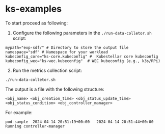 # ks-examples

To start proceed as following:

1. Configure the following parameters in the `./run-data-colletor.sh` script:

```
mypath="exp-sdf/" # Directory to store the output file
namespace="sdf" # Namespace for your workload
kubeconfig_core="ks-core.kubeconfig" #  Kubestellar core kubeconfig
kubeconfig_wec="ks-wec.kubeconfig"  # WEC kubeconfig (e.g., k3s/RPi)
```

2. Run the metrics collection script:

```
./run-data-colletor.sh
```

The output is a file with the following structure:

```
<obj_name> <obj_creation_time> <obj_status_update_time> <obj_status_condition> <obj_controller_manager>
```

For example: 

```
pod-sample	2024-04-14 20:51:19+00:00	2024-04-14 20:51:44+00:00	Running controller-manager
```

